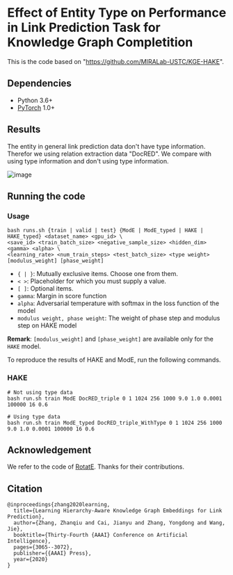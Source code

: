 # Effect of Entity Type on Performance in Link Prediction Task for Knowledge Graph Completition
This is the code based on "https://github.com/MIRALab-USTC/KGE-HAKE".


## Dependencies
- Python 3.6+
- [PyTorch](http://pytorch.org/) 1.0+

## Results
The entity in general link prediction  data don't have type information. Therefor we using relation extraction data "DocRED". We compare with using type information and don't using type information.

![image](https://user-images.githubusercontent.com/12128784/144778036-4e3803fa-02f3-4d42-be40-17c42d75ae49.png)


## Running the code 

### Usage
```
bash runs.sh {train | valid | test} {ModE | ModE_typed | HAKE | HAKE_typed} <dataset_name> <gpu_id> \
<save_id> <train_batch_size> <negative_sample_size> <hidden_dim> <gamma> <alpha> \
<learning_rate> <num_train_steps> <test_batch_size> <type weight> [modulus_weight] [phase_weight]
```
- `{ | }`: Mutually exclusive items. Choose one from them.
- `< >`: Placeholder for which you must supply a value.
- `[ ]`: Optional items.
- `gamma`: Margin in score function
- `alpha`: Adversarial temperature with softmax in the loss function of the model
- `modulus weight, phase weight`: The weight of phase step and modulus step on HAKE model

**Remark**: `[modulus_weight]` and `[phase_weight]` are available only for the `HAKE` model.

To reproduce the results of HAKE and ModE, run the following commands.

### HAKE
```
# Not using type data
bash run.sh train ModE DocRED_triple 0 1 1024 256 1000 9.0 1.0 0.0001 100000 16 0.6

# Using type data
bash run.sh train ModE_typed DocRED_triple_WithType 0 1 1024 256 1000 9.0 1.0 0.0001 100000 16 0.6
```


## Acknowledgement
We refer to the code of [RotatE](https://github.com/DeepGraphLearning/KnowledgeGraphEmbedding). Thanks for their contributions.

## Citation

```
@inproceedings{zhang2020learning,
  title={Learning Hierarchy-Aware Knowledge Graph Embeddings for Link Prediction},
  author={Zhang, Zhanqiu and Cai, Jianyu and Zhang, Yongdong and Wang, Jie},
  booktitle={Thirty-Fourth {AAAI} Conference on Artificial Intelligence},
  pages={3065--3072},
  publisher={{AAAI} Press},
  year={2020}
}
```
